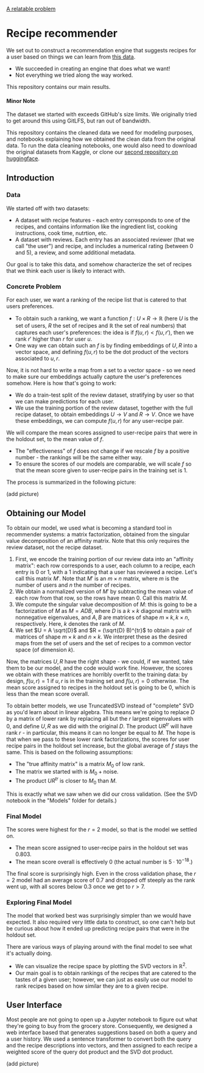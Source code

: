 [A relatable problem](https://www.youtube.com/watch?v=6edlBZ64TDk)

# Recipe recommender

We set out to construct a recommendation engine that suggests recipes for a user based on things we can learn from [this data](https://www.kaggle.com/datasets/irkaal/foodcom-recipes-and-reviews). 

* We succeeded in creating an engine that does what we want!
* Not everything we tried along the way worked.

This repository contains our main results.

#### Minor Note
The dataset we started with exceeds GitHub's size limits. We originally tried to get around this using GitLFS, but ran out of bandwidth.

This repository contains the cleaned data we need for modeling purposes, and notebooks explaining how we obtained the clean data from the original data. To run the data cleaning notebooks, one would also need to download the original datasets from Kaggle, or clone our [second repository on huggingface](https://huggingface.co/erdos-sp-2024-foodrecs/food-recs).


## Introduction 
### Data

We started off with two datasets:
* A dataset with recipe features - each entry corresponds to one of the recipes, and contains information like the ingredient list, cooking instructions, cook time, nutrtion, etc.
* A dataset with reviews. Each entry has an associated reviewer (that we call "the user") and recipe, and includes a numerical rating (between 0 and 5), a review, and some additional metadata.

 Our goal is to take this data, and somehow characterize the set of recipes that we think each user is likely to interact with. 


### Concrete Problem

For each user, we want a ranking of the recipe list that is catered to that users preferences.

* To obtain such a ranking, we want a function $f : U \times R \to \mathbb{R}$ (here $U$ is the set of users, $R$ the set of recipes and $\mathbb{R}$ the set of real numbers) that captures each user's preferences: the idea is if $f(u, r) < f(u,r')$, then we rank $r'$ higher than $r$ for user $u$.
* One way we can obtain such an $f$ is by finding embeddings of $U, R$ into a vector space, and defining $f(u,r)$ to be the dot product of the vectors associated to $u,r$.

Now, it is not hard to write a map from a set to a vector space - so we need to make sure our embeddings actually capture the user's preferences somehow. 
Here is how that's going to work:
* We do a train-test split of the review dataset, stratifying by user so that we can make predictions for each user.
* We use the training portion of the review dataset, together with the full recipe dataset, to obtain embeddings $U \to V$ and $R \to V$.
Once we have these embeddings, we can compute $f(u,r)$ for any user-recipe pair. 

We will compare the mean scores assigned to user-recipe pairs that were in the holdout set, to the mean value of $f$. 
* The "effectiveness" of $f$ does not change if we rescale $f$ by a positive number - the rankings will be the same either way.
* To ensure the scores of our models are comparable, we will scale $f$ so that the mean score given to user-recipe pairs in the training set is 1.

The process is summarized in the following picture:

(add picture)


## Obtaining our Model

To obtain our model, we used what is becoming a standard tool in recommender systems: a matrix factorization, obtained from the singular value decomposition of an affinity matrix. Note that this only requires the review dataset, not the recipe dataset.

1. First, we encode the training portion of our review data into an "affinity matrix": each row corresponds to a user, each column to a recipe, each entry is 0 or 1, with a 1 indicating that a user has reviewed a recipe. Let's call this matrix $M'$. Note that $M'$ is an $m \times n$ matrix, where $m$ is the number of users and $n$ the number of recipes.
2. We obtain a normalized version of $M'$ by subtracting the mean value of each row from that row, so the rows have mean 0. Call this matrix $M$. 
3. We compute the singular value decomposition of $M$: this is going to be a factorization of $M$ as $M = ADB$, where $D$ is a $k\times k$ diagonal matrix with nonnegative eigenvalues, and $A,B$ are matrices of shape $m \times k, k\times n$, respectively. Here, $k$ denotes the rank of $M$.
4. We set $U = A \sqrt{D}$ and $R = (\sqrt{D} B)^{tr}$ to obtain a pair of matrices of shape $m \times k$ and $n \times k$. We interpret these as the desired maps from the set of users and the set of recipes to a common vector space (of dimension $k$).

Now, the matrices $U, R$ have the right shape - we could, if we wanted, take them to be our model, and the code would work fine.
However, the scores we obtain with these matrices are horribly overfit to the training data: by design, $f(u,r) = 1$ if $u,r$ is in the training set and $f(u,r) = 0$ otherwise. The mean score assigned to recipes in the holdout set is going to be 0, which is less than the mean score overall. 

To obtain better models, we use TruncatedSVD instead of "complete" SVD as you'd learn about in linear algebra. This means we're going to replace $D$ by a matrix of lower rank by replacing all but the $r$ largest eigenvalues with 0, and define $U, R$ as we did with the original $D$. The product $UR^{tr}$ will have rank $r$ - in particular, this means it can no longer be equal to $M$.
The hope is that when we pass to these lower rank factorizations, the scores for user recipe pairs in the holdout set increase, but the global average of $f$ stays the same. This is based on the following assumptions:
* The "true affinity matrix" is a matrix $M_0$ of low rank.
* The matrix we started with is $M_0 + \mathrm{ noise}$.
* The product $UR^{tr}$ is closer to $M_0$ than $M$.

This is exactly what we saw when we did our cross validation.
(See the SVD notebook in the "Models" folder for details.)

### Final Model

The scores were highest for the $r = 2$ model, so that is the model we settled on. 

* The mean score assigned to user-recipe pairs in the holdout set was 0.803.
* The mean score overall is effectively 0 (the actual number is $5 \cdot 10^{-18}$.)
 
The final score is surprisingly high. Even in the cross validation phase, the $r = 2$ model had an average score of 0.7 and dropped off steeply as the rank went up, with all scores below $0.3$ once we get to $r>7$.

### Exploring Final Model
The model that worked best was surprisingly simpler than we would have expected. It also required very little data to construct, so one can't help but be curious about how it ended up predicting recipe pairs that were in the holdout set.

There are various ways of playing around with the final model to see what it's actually doing.

* We can visualize the recipe space by plotting the SVD vectors in $\mathbb{R}^2$.
* Our main goal is to obtain rankings of the recipes that are catered to the tastes of a given user; however, we can just as easily use our model to rank recipes based on how similar they are to a given recipe.

## User Interface

Most people are not going to open up a Jupyter notebook to figure out what they're going to buy from the grocery store. Consequently, we designed a web interface based that generates suggestions based on both a query and a user history. We used a sentence transformer to convert both the query and the recipe descriptions into vectors, and then assigned to each recipe a weighted score of the query dot product and the SVD dot product.

(add picture)
